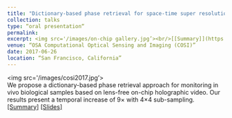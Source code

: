 ```yaml
---
title: "Dictionary-based phase retrieval for space-time super resolution using lens-free on-chip holographic video"
collection: talks
type: “oral presentation“
permalink: 
excerpt: <img src='/images/on-chip gallery.jpg’><br/>[[Summary]](https://pdfs.semanticscholar.org/b6fb/034b8b8ac40f9819dc8919dce6439c232ff5.pdf) [[Slides]](https://www.dropbox.com/s/rnxwrwym76yfgm1/COSI2017.pptx?dl=0)
venue: “OSA Computational Optical Sensing and Imaging (COSI)”
date: 2017-06-26
location: “San Francisco, California”
---
```

<img src='/images/cosi2017.jpg’><br/>
We propose a dictionary-based phase retrieval approach for monitoring in vivo biological samples based on lens-free on-chip holographic video. Our results present a temporal increase of 9× with 4×4 sub-sampling. <br/>
[[Summary]](https://pdfs.semanticscholar.org/b6fb/034b8b8ac40f9819dc8919dce6439c232ff5.pdf) [[Slides]](https://www.dropbox.com/s/rnxwrwym76yfgm1/COSI2017.pptx?dl=0)

